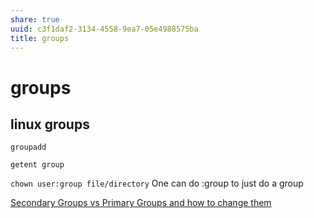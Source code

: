 ```yaml
---
share: true
uuid: c3f1daf2-3134-4558-9ea7-05e4988575ba
title: groups
---
```

# groups
linux groups
------------

`groupadd`

`getent group`

`chown user:group file/directory` One can do :group to just do a group

[Secondary Groups vs Primary Groups and how to change them](https://www.howtogeek.com/50787/add-a-user-to-a-group-or-second-group-on-linux/)